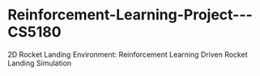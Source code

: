 # Reinforcement-Learning-Project---CS5180
2D Rocket Landing Environment:  Reinforcement Learning Driven Rocket Landing  Simulation
